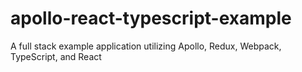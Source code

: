 # apollo-react-typescript-example
A full stack example application utilizing Apollo, Redux, Webpack, TypeScript, and React
